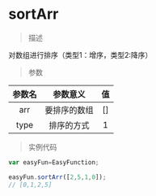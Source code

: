 # sortArr

> 描述

对数组进行排序（类型1：增序，类型2:降序）

> 参数

|     参数名     |    参数意义 | 值|
|:---------------:|:---------:|:---------:|
|arr   | 要排序的数组   | []|
|type  |排序的方式   | 1|

> 实例代码

```javascript
var easyFun=EasyFunction;

easyFun.sortArr([2,5,1,0]);
// [0,1,2,5]
```
